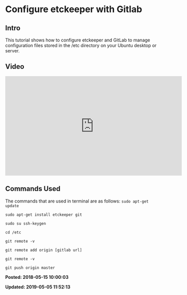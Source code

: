 # Configure etckeeper with Gitlab

## Intro

This tutorial shows how to configure etckeeper and GitLab to manage configuration files stored in the /etc directory on your Ubuntu desktop or server.

## Video 

 <iframe width="560" height="315" src="https://www.youtube.com/embed/dPm8cazYy00" frameborder="0" allow="autoplay; encrypted-media" allowfullscreen=""></iframe>

## Commands Used

The commands that are used in terminal are as follows:
 ```sudo apt-get update ```

 ```sudo apt-get install etckeeper git```

 ```sudo su ssh-keygen ```

 ```cd /etc ```

 ```git remote -v ```

 ```git remote add origin [gitlab url] ```

 ```git remote -v```

 ```git push origin master ```

**Posted: 2018-05-15 10:00:03** 

**Updated: 2019-05-05 11:52:13** 

